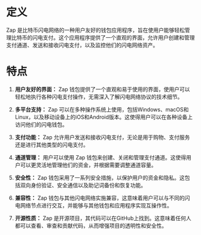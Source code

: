 # 定义
Zap 是比特币闪电网络的一种用户友好的钱包应用程序，旨在使用户能够轻松管理比特币的闪电支付。这个应用程序提供了一个直观的界面，允许用户创建和管理支付通道、发送和接收闪电支付，以及监控他们的闪电网络资产。
# 特点

1. **用户友好的界面：** Zap 钱包提供了一个直观和易于使用的界面，使用户可以轻松地执行各种闪电支付操作，无需深入了解闪电网络协议的技术细节。

2. **多平台支持：** Zap 可以在多种操作系统上使用，包括Windows、macOS和Linux，以及移动设备上的iOS和Android版本。这使得用户可以在各种设备上访问他们的闪电钱包。

3. **支付功能：** Zap 允许用户发送和接收闪电支付，无论是用于购物、支付服务还是进行其他类型的闪电支付。

4. **通道管理：** 用户可以使用 Zap 钱包来创建、关闭和管理支付通道。这使得用户可以更灵活地管理他们的资金，并根据需要调整通道容量。

5. **安全性：** Zap 钱包采用了一系列安全措施，以保护用户的资金和隐私。这包括双向身份验证、安全通信以及助记词备份和恢复功能。

6. **兼容性：** Zap 钱包与其他闪电网络实施兼容，这意味着用户可以与不同的闪电网络节点进行交互，并能够与其他钱包和应用程序实现互操作性。

7. **开源性质：** Zap 是开源项目，其代码可以在GitHub上找到。这意味着任何人都可以查看、审查和贡献代码，从而增强项目的透明性和安全性。

